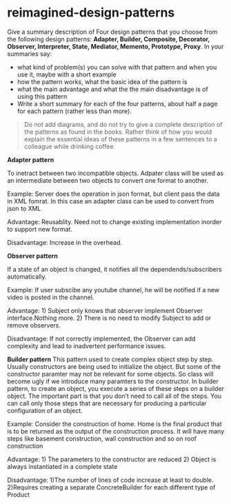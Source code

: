# reimagined-design-patterns

Give a summary description of Four design patterns that you choose from the following design patterns: **Adapter,  Builder, Composite, Decorator, Observer, Interpreter, State, Mediator, Memento, Prototype, Proxy**. In your summaries say:

- what kind of problem(s) you can solve with that pattern and when you use it, maybe with a short example
- how the pattern works, what the basic idea of the pattern is
- what the main advantage and what the the main disadvantage is of using this pattern
- Write a short summary for each of the four patterns, about half a page for each pattern (rather less than more). 

> Do not add diagrams, and do not try to give a complete description of the patterns as found in the books. Rather think of how you would explain the essential ideas of these patterns in a few sentences to a colleague while drinking coffee.

**Adapter pattern**

To inetract between two incompatible objects. Adpater class will be used as an intermediate between two objects to convert one format to another.

Example: Server does the operation in json format, but client pass the data in XML fomrat. In this case an adapter class can be used to convert from json to XML

Advantage: Reusablity. Need not to change existing implementation inorder to support new format.

Disadvantage: Increase in the overhead.

**Observer pattern**

If a state of an object is changed, it notifies all the dependends/subscribers automatically.

Example: If user subscibe any youtube channel, he will be notified if a new video is posted in the channel.

Advantage: 1) Subject only knows that observer implement Observer interface.Nothing more.
           2) There is no need to modify Subject to add or remove observers.

Disadvantage: If not correctly implemented, the Observer can add complexity and lead to inadvertent performance issues.

**Builder pattern**
This pattern used to create complex object step by step. 
Usually constructors are being used to initialize the object. But some of the constructor paramter may not be relevant for some objects. So class will become ugly if we introduce many paramters to the constructor. In builder pattern, to create an object, you execute a series of these steps on a builder object. The important part is that you don’t need to call all of the steps. You can call only those steps that are necessary for producing a particular configuration of an object.

Example: Consider the construction of home. Home is the final product that is to be returned as the output of the construction process. It will have many steps like basement construction, wall construction and so on roof construction

Advantage: 1) The parameters to the constructor are reduced 
           2) Object is always instantiated in a complete state

Disadvantage: 1)The number of lines of code increase at least to double.
              2)Requires creating a separate ConcreteBuilder for each different type of Product

